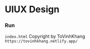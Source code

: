 # UIUX Design
### Run
`
index.html
`
Copyright by ToVinhKhang
<br/>
``
https://tovinhkhang.netlify.app/
``
